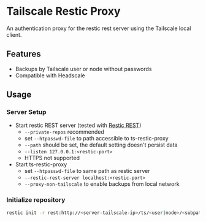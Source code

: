 # Tailscale Restic Proxy
An authentication proxy for the restic rest server using the Tailscale local client.

## Features
- Backups by Tailscale user or node without passwords
- Compatible with Headscale

## Usage
### Server Setup
- Start restic REST server (tested with [Restic REST](https://github.com/restic/rest-server))
  - `--private-repos` recommended
  - set `--htpasswd-file` to path accessible to ts-restic-proxy
  - `--path` should be set, the default setting doesn't persist data
  - `--listen 127.0.0.1:<restic-port>` 
  - HTTPS not supported
- Start ts-restic-proxy
  -  set `--htpasswd-file` to same path as restic server
  - `--restic-rest-server localhost:<restic-port>`
  - `--proxy-non-tailscale` to enable backups from local network

### Initialize repository
```bash
restic init -r rest:http://<server-tailscale-ip>/ts/<user|node>/<subpath>
```
